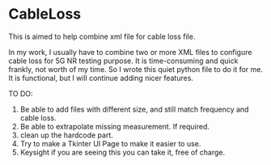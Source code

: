 # CableLoss
This is aimed to help combine xml file for cable loss file.

In my work, I usually have to combine two or more XML files to configure cable loss for 5G NR testing purpose. It is time-consuming and quick frankly, not worth of my time. So I wrote this quiet python file to do it for me. It is functional, but I will continue adding nicer features. 

TO DO:
1. Be able to add files with different size, and still match frequency and cable loss.
2. Be able to extrapolate missing measurement. If required.
3. clean up the hardcode part.
4. Try to make a Tkinter UI Page to make it easier to use.
5. Keysight if you are seeing this you can take it, free of charge.
